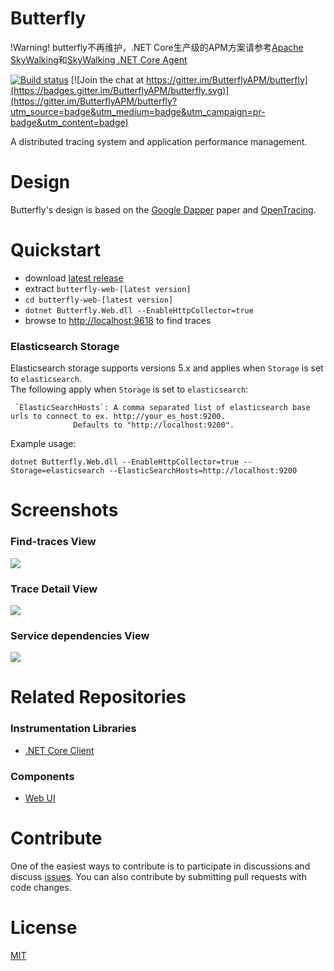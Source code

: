 # Butterfly
!Warning! butterfly不再维护，.NET Core生产级的APM方案请参考[Apache SkyWalking](https://github.com/apache/incubator-skywalking/)和[SkyWalking .NET Core Agent](https://github.com/OpenSkywalking/skywalking-netcore)

[![Build status](https://ci.appveyor.com/api/projects/status/ct5y72ux8py7101m?svg=true)](https://ci.appveyor.com/project/liuhaoyang/butterfly)  [![Join the chat at https://gitter.im/ButterflyAPM/butterfly](https://badges.gitter.im/ButterflyAPM/butterfly.svg)](https://gitter.im/ButterflyAPM/butterfly?utm_source=badge&utm_medium=badge&utm_campaign=pr-badge&utm_content=badge)

A distributed tracing system and application performance management.

# Design
Butterfly's design is based on the [Google Dapper](https://research.google.com/pubs/pub36356.html) paper and [OpenTracing](http://opentracing.io/).
# Quickstart
* download [latest release](https://github.com/ButterflyAPM/butterfly/releases)
* extract `butterfly-web-[latest version]`
* `cd butterfly-web-[latest version]`
* `dotnet Butterfly.Web.dll --EnableHttpCollector=true`
* browse to [http://localhost:9618](http://localhost:9618) to find traces
### Elasticsearch Storage
Elasticsearch storage supports versions 5.x and applies when `Storage` is set to `elasticsearch`.  
The following apply when `Storage` is set to `elasticsearch`:
```
 `ElasticSearchHosts`: A comma separated list of elasticsearch base urls to connect to ex. http://your_es_host:9200.
              Defaults to "http://localhost:9200".

```
Example usage:
```
dotnet Butterfly.Web.dll --EnableHttpCollector=true --Storage=elasticsearch --ElasticSearchHosts=http://localhost:9200
```

# Screenshots
### Find-traces View
![](docs/images/find-traces.png)
### Trace Detail View
![](docs/images/trace.png)
### Service dependencies View
![](docs/images/dependency.png)
# Related Repositories
### Instrumentation Libraries
* [.NET Core Client](https://github.com/ButterflyAPM/butterfly-csharp)
### Components
* [Web UI](https://github.com/ButterflyAPM/butterfly-ui)

# Contribute
One of the easiest ways to contribute is to participate in discussions and discuss [issues](https://github.com/ButterflyAPM/butterfly/issues). You can also contribute by submitting pull requests with code changes.

# License
[MIT](https://github.com/ButterflyAPM/butterfly/blob/master/LICENSE)
